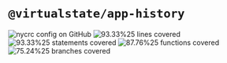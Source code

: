# `@virtualstate/app-history`

[//]: # (badges)

![nycrc config on GitHub](https://img.shields.io/nycrc/virtualstate/app-state) ![93.33%25 lines covered](https://img.shields.io/badge/lines-93.33%25-brightgreen) ![93.33%25 statements covered](https://img.shields.io/badge/statements-93.33%25-brightgreen) ![87.76%25 functions covered](https://img.shields.io/badge/functions-87.76%25-brightgreen) ![75.24%25 branches covered](https://img.shields.io/badge/branches-75.24%25-yellow)

[//]: # (badges)